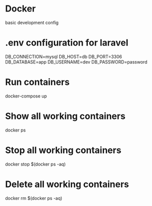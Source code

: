 # Docker
basic development config

# .env configuration for laravel

DB_CONNECTION=mysql
DB_HOST=db
DB_PORT=3306
DB_DATABASE=app
DB_USERNAME=dev
DB_PASSWORD=password


# Run containers 
docker-compose up

# Show all working containers
docker ps

# Stop all working containers 
docker stop $(docker ps -aq)

# Delete all working containers 
docker rm $(docker ps -aq)
